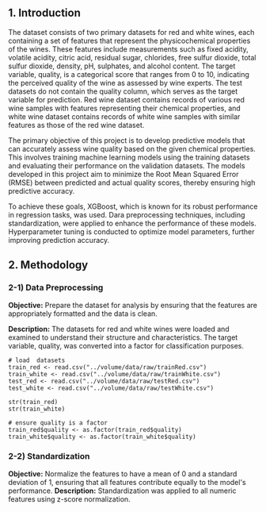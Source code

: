 ## 1. Introduction
The dataset consists of two primary datasets for red and white wines, each containing a set of features that represent the physicochemical properties of the wines. These features include measurements such as fixed acidity, volatile acidity, citric acid, residual sugar, chlorides, free sulfur dioxide, total sulfur dioxide, density, pH, sulphates, and alcohol content. The target variable, quality, is a categorical score that ranges from 0 to 10, indicating the perceived quality of the wine as assessed by wine experts. The test datasets do not contain the quality column, which serves as the target variable for prediction. Red wine dataset contains records of various red wine samples with features representing their chemical properties, and white wine dataset contains records of white wine samples with similar features as those of the red wine dataset.

The primary objective of this project is to develop predictive models that can accurately assess wine quality based on the given chemical properties. This involves training machine learning models using the training datasets and evaluating their performance on the validation datasets. The models developed in this project aim to minimize the Root Mean Squared Error (RMSE) between predicted and actual quality scores, thereby ensuring high predictive accuracy.

To achieve these goals, XGBoost, which is known for its robust performance in regression tasks, was used. Dara preprocessing techniques, including standardization, were applied to enhance the performance of these models. Hyperparameter tuning is conducted to optimize model parameters, further improving prediction accuracy.

## 2. Methodology
### 2-1) Data Preprocessing
**Objective:** Prepare the dataset for analysis by ensuring that the features are appropriately formatted and the data is clean.

**Description:** The datasets for red and white wines were loaded and examined to understand their structure and characteristics. The target variable, quality, was converted into a factor for classification purposes. 
```
# load  datasets
train_red <- read.csv("../volume/data/raw/trainRed.csv")
train_white <- read.csv("../volume/data/raw/trainWhite.csv")
test_red <- read.csv("../volume/data/raw/testRed.csv")
test_white <- read.csv("../volume/data/raw/testWhite.csv")

str(train_red)
str(train_white)

# ensure quality is a factor 
train_red$quality <- as.factor(train_red$quality)
train_white$quality <- as.factor(train_white$quality)
```

### 2-2) Standardization
**Objective:** Normalize the features to have a mean of 0 and a standard deviation of 1, ensuring that all features contribute equally to the model's performance.
**Description:** Standardization was applied to all numeric features using z-score normalization. 
